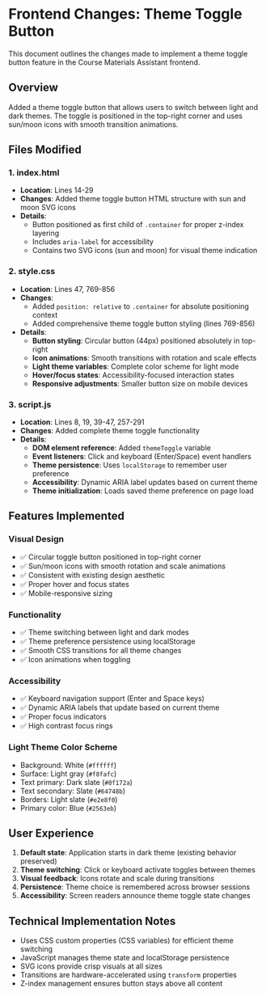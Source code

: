 # Frontend Changes: Theme Toggle Button

This document outlines the changes made to implement a theme toggle button feature in the Course Materials Assistant frontend.

## Overview

Added a theme toggle button that allows users to switch between light and dark themes. The toggle is positioned in the top-right corner and uses sun/moon icons with smooth transition animations.

## Files Modified

### 1. index.html
- **Location**: Lines 14-29
- **Changes**: Added theme toggle button HTML structure with sun and moon SVG icons
- **Details**: 
  - Button positioned as first child of `.container` for proper z-index layering
  - Includes `aria-label` for accessibility
  - Contains two SVG icons (sun and moon) for visual theme indication

### 2. style.css
- **Location**: Lines 47, 769-856
- **Changes**: 
  - Added `position: relative` to `.container` for absolute positioning context
  - Added comprehensive theme toggle button styling (lines 769-856)
- **Details**:
  - **Button styling**: Circular button (44px) positioned absolutely in top-right
  - **Icon animations**: Smooth transitions with rotation and scale effects
  - **Light theme variables**: Complete color scheme for light mode
  - **Hover/focus states**: Accessibility-focused interaction states
  - **Responsive adjustments**: Smaller button size on mobile devices

### 3. script.js
- **Location**: Lines 8, 19, 39-47, 257-291
- **Changes**: Added complete theme toggle functionality
- **Details**:
  - **DOM element reference**: Added `themeToggle` variable
  - **Event listeners**: Click and keyboard (Enter/Space) event handlers
  - **Theme persistence**: Uses `localStorage` to remember user preference
  - **Accessibility**: Dynamic ARIA label updates based on current theme
  - **Theme initialization**: Loads saved theme preference on page load

## Features Implemented

### Visual Design
- ✅ Circular toggle button positioned in top-right corner
- ✅ Sun/moon icons with smooth rotation and scale animations
- ✅ Consistent with existing design aesthetic
- ✅ Proper hover and focus states
- ✅ Mobile-responsive sizing

### Functionality
- ✅ Theme switching between light and dark modes
- ✅ Theme preference persistence using localStorage
- ✅ Smooth CSS transitions for all theme changes
- ✅ Icon animations when toggling

### Accessibility
- ✅ Keyboard navigation support (Enter and Space keys)
- ✅ Dynamic ARIA labels that update based on current theme
- ✅ Proper focus indicators
- ✅ High contrast focus rings

### Light Theme Color Scheme
- Background: White (`#ffffff`)
- Surface: Light gray (`#f8fafc`)
- Text primary: Dark slate (`#0f172a`)
- Text secondary: Slate (`#64748b`)
- Borders: Light slate (`#e2e8f0`)
- Primary color: Blue (`#2563eb`)

## User Experience

1. **Default state**: Application starts in dark theme (existing behavior preserved)
2. **Theme switching**: Click or keyboard activate toggles between themes
3. **Visual feedback**: Icons rotate and scale during transitions
4. **Persistence**: Theme choice is remembered across browser sessions
5. **Accessibility**: Screen readers announce theme toggle state changes

## Technical Implementation Notes

- Uses CSS custom properties (CSS variables) for efficient theme switching
- JavaScript manages theme state and localStorage persistence  
- SVG icons provide crisp visuals at all sizes
- Transitions are hardware-accelerated using `transform` properties
- Z-index management ensures button stays above all content
